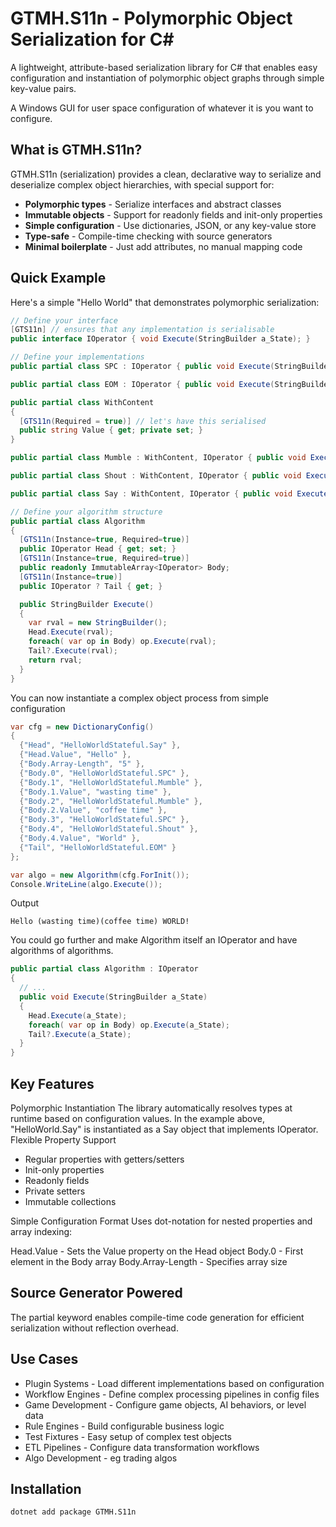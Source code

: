 # GTMH.S11n - Polymorphic Object Serialization for C#

A lightweight, attribute-based serialization library for C# that enables easy configuration and instantiation of polymorphic object graphs through simple key-value pairs.

A Windows GUI for user space configuration of whatever it is you want to configure.

## What is GTMH.S11n?

GTMH.S11n (serialization) provides a clean, declarative way to serialize and deserialize complex object hierarchies, with special support for:
- **Polymorphic types** - Serialize interfaces and abstract classes
- **Immutable objects** - Support for readonly fields and init-only properties  
- **Simple configuration** - Use dictionaries, JSON, or any key-value store
- **Type-safe** - Compile-time checking with source generators
- **Minimal boilerplate** - Just add attributes, no manual mapping code

## Quick Example

Here's a simple "Hello World" that demonstrates polymorphic serialization:
```csharp
// Define your interface
[GTS11n] // ensures that any implementation is serialisable
public interface IOperator { void Execute(StringBuilder a_State); }

// Define your implementations
public partial class SPC : IOperator { public void Execute(StringBuilder a_State) => a_State.Append(' '); }

public partial class EOM : IOperator { public void Execute(StringBuilder a_State) => a_State.AppendLine(); }

public partial class WithContent
{
  [GTS11n(Required = true)] // let's have this serialised
  public string Value { get; private set; }
}

public partial class Mumble : WithContent, IOperator { public void Execute(StringBuilder a_State)=>a_State.Append($"({Value.ToLower()})"); }

public partial class Shout : WithContent, IOperator { public void Execute(StringBuilder a_State)=>a_State.Append($"{Value.ToUpper()}!"); }

public partial class Say : WithContent, IOperator { public void Execute(StringBuilder a_State) => a_State.Append(Value); }

// Define your algorithm structure
public partial class Algorithm
{
  [GTS11n(Instance=true, Required=true)]
  public IOperator Head { get; set; }
  [GTS11n(Instance=true, Required=true)]
  public readonly ImmutableArray<IOperator> Body;
  [GTS11n(Instance=true)]
  public IOperator ? Tail { get; }

  public StringBuilder Execute()
  {
    var rval = new StringBuilder();
    Head.Execute(rval);
    foreach( var op in Body) op.Execute(rval);
    Tail?.Execute(rval);
    return rval;
  }
}

```
You can now instantiate a complex object process from simple configuration

```csharp
var cfg = new DictionaryConfig()
{
  {"Head", "HelloWorldStateful.Say" },
  {"Head.Value", "Hello" },
  {"Body.Array-Length", "5" },
  {"Body.0", "HelloWorldStateful.SPC" },
  {"Body.1", "HelloWorldStateful.Mumble" },
  {"Body.1.Value", "wasting time" },
  {"Body.2", "HelloWorldStateful.Mumble" },
  {"Body.2.Value", "coffee time" },
  {"Body.3", "HelloWorldStateful.SPC" },
  {"Body.4", "HelloWorldStateful.Shout" },
  {"Body.4.Value", "World" },
  {"Tail", "HelloWorldStateful.EOM" }
};

var algo = new Algorithm(cfg.ForInit());
Console.WriteLine(algo.Execute());

```
Output
```code
Hello (wasting time)(coffee time) WORLD!
```
You could go further and make Algorithm itself an IOperator and have algorithms of algorithms.

```csharp
public partial class Algorithm : IOperator
{
  // ...
  public void Execute(StringBuilder a_State)
  {
    Head.Execute(a_State);
    foreach( var op in Body) op.Execute(a_State);
    Tail?.Execute(a_State);
  }
}
```
## Key Features
Polymorphic Instantiation
The library automatically resolves types at runtime based on configuration values. In the example above, "HelloWorld.Say" is instantiated as a Say object that implements IOperator.
Flexible Property Support

- Regular properties with getters/setters
- Init-only properties
- Readonly fields
- Private setters
- Immutable collections

Simple Configuration Format
Uses dot-notation for nested properties and array indexing:

Head.Value - Sets the Value property on the Head object
Body.0 - First element in the Body array
Body.Array-Length - Specifies array size

## Source Generator Powered
The partial keyword enables compile-time code generation for efficient serialization without reflection overhead.

## Use Cases

- Plugin Systems - Load different implementations based on configuration
- Workflow Engines - Define complex processing pipelines in config files
- Game Development - Configure game objects, AI behaviors, or level data
- Rule Engines - Build configurable business logic
- Test Fixtures - Easy setup of complex test objects
- ETL Pipelines - Configure data transformation workflows
- Algo Development - eg trading algos

## Installation
```bash
dotnet add package GTMH.S11n
```

